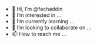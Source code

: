 - 👋 Hi, I’m @fachaddin
- 👀 I’m interested in ...
- 🌱 I’m currently learning ...
- 💞️ I’m looking to collaborate on ...
- 📫 How to reach me ...

<!---
fachaddin/fachaddin is a ✨ special ✨ repository because its `README.md` (this file) appears on your GitHub profile.
You can click the Preview link to take a look at your changes.
--->
